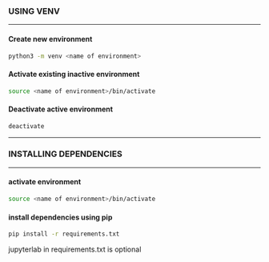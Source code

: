 ### USING VENV
---

#### Create new environment

```bash
python3 -m venv <name of environment>
```

#### Activate existing inactive environment

```bash
source <name of environment>/bin/activate
```

#### Deactivate active environment

```bash
deactivate
```
---

### INSTALLING DEPENDENCIES 
---

#### activate environment

```bash
source <name of environment>/bin/activate
```

#### install dependencies using pip

```bash
pip install -r requirements.txt
```

jupyterlab in requirements.txt is optional

